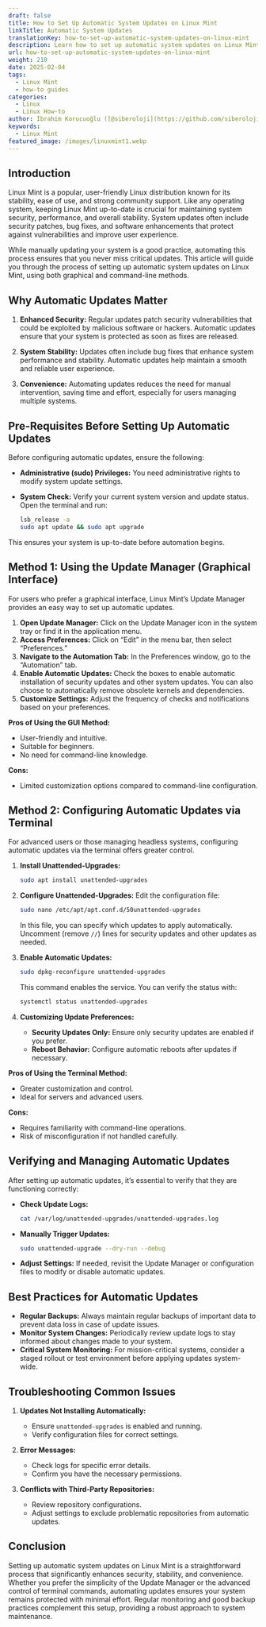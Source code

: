 ```yaml
---
draft: false
title: How to Set Up Automatic System Updates on Linux Mint
linkTitle: Automatic System Updates
translationKey: how-to-set-up-automatic-system-updates-on-linux-mint
description: Learn how to set up automatic system updates on Linux Mint to keep your system secure, stable, and up-to-date.
url: how-to-set-up-automatic-system-updates-on-linux-mint
weight: 210
date: 2025-02-04
tags:
  - Linux Mint
  - how-to guides
categories:
  - Linux
  - Linux How-to
author: İbrahim Korucuoğlu ([@siberoloji](https://github.com/siberoloji))
keywords:
  - Linux Mint
featured_image: /images/linuxmint1.webp
---
```

## **Introduction**

Linux Mint is a popular, user-friendly Linux distribution known for its stability, ease of use, and strong community support. Like any operating system, keeping Linux Mint up-to-date is crucial for maintaining system security, performance, and overall stability. System updates often include security patches, bug fixes, and software enhancements that protect against vulnerabilities and improve user experience.

While manually updating your system is a good practice, automating this process ensures that you never miss critical updates. This article will guide you through the process of setting up automatic system updates on Linux Mint, using both graphical and command-line methods.

## **Why Automatic Updates Matter**

1. **Enhanced Security:** Regular updates patch security vulnerabilities that could be exploited by malicious software or hackers. Automatic updates ensure that your system is protected as soon as fixes are released.

2. **System Stability:** Updates often include bug fixes that enhance system performance and stability. Automatic updates help maintain a smooth and reliable user experience.

3. **Convenience:** Automating updates reduces the need for manual intervention, saving time and effort, especially for users managing multiple systems.

## **Pre-Requisites Before Setting Up Automatic Updates**

Before configuring automatic updates, ensure the following:

- **Administrative (sudo) Privileges:** You need administrative rights to modify system update settings.
- **System Check:** Verify your current system version and update status. Open the terminal and run:

  ```bash
  lsb_release -a
  sudo apt update && sudo apt upgrade
  ```

This ensures your system is up-to-date before automation begins.

## **Method 1: Using the Update Manager (Graphical Interface)**

For users who prefer a graphical interface, Linux Mint’s Update Manager provides an easy way to set up automatic updates.

1. **Open Update Manager:** Click on the Update Manager icon in the system tray or find it in the application menu.
2. **Access Preferences:** Click on “Edit” in the menu bar, then select “Preferences.”
3. **Navigate to the Automation Tab:** In the Preferences window, go to the “Automation” tab.
4. **Enable Automatic Updates:** Check the boxes to enable automatic installation of security updates and other system updates. You can also choose to automatically remove obsolete kernels and dependencies.
5. **Customize Settings:** Adjust the frequency of checks and notifications based on your preferences.

**Pros of Using the GUI Method:**

- User-friendly and intuitive.
- Suitable for beginners.
- No need for command-line knowledge.

**Cons:**

- Limited customization options compared to command-line configuration.

## **Method 2: Configuring Automatic Updates via Terminal**

For advanced users or those managing headless systems, configuring automatic updates via the terminal offers greater control.

1. **Install Unattended-Upgrades:**

   ```bash
   sudo apt install unattended-upgrades
   ```

2. **Configure Unattended-Upgrades:** Edit the configuration file:

   ```bash
   sudo nano /etc/apt/apt.conf.d/50unattended-upgrades
   ```

   In this file, you can specify which updates to apply automatically. Uncomment (remove `//`) lines for security updates and other updates as needed.

3. **Enable Automatic Updates:**

   ```bash
   sudo dpkg-reconfigure unattended-upgrades
   ```

   This command enables the service. You can verify the status with:

   ```bash
   systemctl status unattended-upgrades
   ```

4. **Customizing Update Preferences:**

   - **Security Updates Only:** Ensure only security updates are enabled if you prefer.
   - **Reboot Behavior:** Configure automatic reboots after updates if necessary.

**Pros of Using the Terminal Method:**

- Greater customization and control.
- Ideal for servers and advanced users.

**Cons:**

- Requires familiarity with command-line operations.
- Risk of misconfiguration if not handled carefully.

## **Verifying and Managing Automatic Updates**

After setting up automatic updates, it’s essential to verify that they are functioning correctly:

- **Check Update Logs:**

  ```bash
  cat /var/log/unattended-upgrades/unattended-upgrades.log
  ```

- **Manually Trigger Updates:**

  ```bash
  sudo unattended-upgrade --dry-run --debug
  ```

- **Adjust Settings:** If needed, revisit the Update Manager or configuration files to modify or disable automatic updates.

## **Best Practices for Automatic Updates**

- **Regular Backups:** Always maintain regular backups of important data to prevent data loss in case of update issues.
- **Monitor System Changes:** Periodically review update logs to stay informed about changes made to your system.
- **Critical System Monitoring:** For mission-critical systems, consider a staged rollout or test environment before applying updates system-wide.

## **Troubleshooting Common Issues**

1. **Updates Not Installing Automatically:**

   - Ensure `unattended-upgrades` is enabled and running.
   - Verify configuration files for correct settings.

2. **Error Messages:**

   - Check logs for specific error details.
   - Confirm you have the necessary permissions.

3. **Conflicts with Third-Party Repositories:**

   - Review repository configurations.
   - Adjust settings to exclude problematic repositories from automatic updates.

## **Conclusion**

Setting up automatic system updates on Linux Mint is a straightforward process that significantly enhances security, stability, and convenience. Whether you prefer the simplicity of the Update Manager or the advanced control of terminal commands, automating updates ensures your system remains protected with minimal effort. Regular monitoring and good backup practices complement this setup, providing a robust approach to system maintenance.
